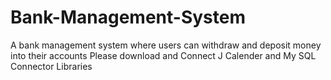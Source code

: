 # Bank-Management-System
A bank management system where users can withdraw and deposit money into their accounts
Please download and Connect J Calender and My SQL Connector Libraries
